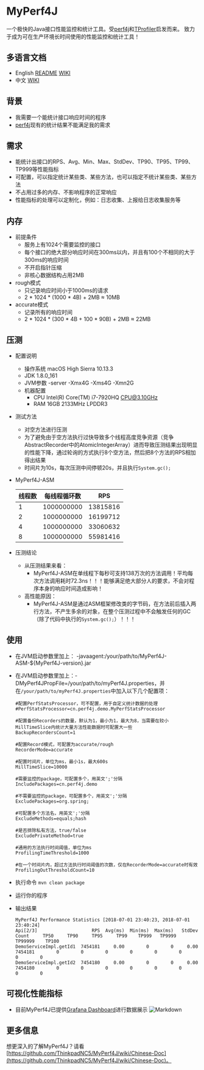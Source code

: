 # MyPerf4J
一个极快的Java接口性能监控和统计工具。受[perf4j](https://github.com/perf4j/perf4j)和[TProfiler](https://github.com/alibaba/TProfiler)启发而来。
致力于成为可在生产环境长时间使用的性能监控和统计工具！

## 多语言文档
* English [README](https://github.com/ThinkpadNC5/MyPerf4J/blob/develop/README.md) [WIKI](https://github.com/ThinkpadNC5/MyPerf4J/wiki/English-Doc)
* 中文  [WIKI](https://github.com/ThinkpadNC5/MyPerf4J/wiki/Chinese-Doc)

## 背景
* 我需要一个能统计接口响应时间的程序
* [perf4j](https://github.com/perf4j/perf4j)现有的统计结果不能满足我的需求

## 需求
* 能统计出接口的RPS、Avg、Min、Max、StdDev、TP90、TP95、TP99、TP999等性能指标
* 可配置，可以指定统计某些类、某些方法，也可以指定不统计某些类、某些方法
* 不占用过多的内存、不影响程序的正常响应
* 性能指标的处理可以定制化，例如：日志收集、上报给日志收集服务等

## 内存
* 前提条件
    - 服务上有1024个需要监控的接口
    - 每个接口的绝大部分响应时间在300ms以内，并且有100个不相同的大于300ms的响应时间
    - 不开启指针压缩
    - 非核心数据结构占用2MB
* rough模式
    - 只记录响应时间小于1000ms的请求
    - 2 * 1024 * (1000 * 4B) + 2MB ≈ 10MB
* accurate模式
    - 记录所有的响应时间
    - 2 * 1024 * (300 * 4B + 100 * 90B) + 2MB ≈ 22MB 

## 压测
* 配置说明
    - 操作系统 macOS High Sierra 10.13.3
    - JDK 1.8.0_161
    - JVM参数 -server -Xmx4G -Xms4G -Xmn2G
    - 机器配置 
        - CPU Intel(R) Core(TM) i7-7920HQ CPU@3.10GHz
        - RAM 16GB 2133MHz LPDDR3

* 测试方法
    - 对空方法进行压测 
    - 为了避免由于空方法执行过快导致多个线程高度竞争资源（竞争AbstractRecorder中的AtomicIntegerArray）进而导致压测结果出现明显的性能下降，通过轮询的方式执行8个空方法，然后把8个方法的RPS相加得出结果
    - 时间片为10s，每次压测中间停顿20s，并且执行`System.gc();`

* MyPerf4J-ASM
    
    | 线程数 | 每线程循环数| RPS |
    |-------|-----|------|
    |1|1000000000|13815816|
    |2|1000000000|16199712|
    |4|1000000000|33060632|
    |8|1000000000|55981416|

* 压测结论
    - 从压测结果来看：
        - MyPerf4J-ASM在单线程下每秒可支持138万次的方法调用！平均每次方法调用耗时72.3ns！！！能够满足绝大部分人的要求，不会对程序本身的响应时间造成影响！
    - 高性能原因：
        - MyPerf4J-ASM是通过ASM框架修改类的字节码，在方法前后插入两行方法，不产生多余的对象，在整个压测过程中不会触发任何的GC（除了代码中执行的`System.gc();`）！！！

## 使用
    
* 在JVM启动参数里加上： -javaagent:/your/path/to/MyPerf4J-ASM-${MyPerf4J-version}.jar

* 在JVM启动参数里加上：-DMyPerf4JPropFile=/your/path/to/myPerf4J.properties，并在`/your/path/to/myPerf4J.properties`中加入以下几个配置项：

    ```
    #配置PerfStatsProcessor，可不配置，用于自定义统计数据的处理
    #PerfStatsProcessor=cn.perf4j.demo.MyPerfStatsProcessor
    
    #配置备份Recorders的数量，默认为1，最小为1，最大为8，当需要在较小MillTimeSlice内统计大量方法性能数据时可配置大一些
    BackupRecordersCount=1
    
    #配置Record模式，可配置为accurate/rough
    RecorderMode=accurate
    
    #配置时间片，单位为ms，最小1s，最大600s
    MillTimeSlice=10000
    
    #需要监控的package，可配置多个，用英文';'分隔
    IncludePackages=cn.perf4j.demo
    
    #不需要监控的package，可配置多个，用英文';'分隔
    ExcludePackages=org.spring;
    
    #可配置多个方法名，用英文';'分隔
    ExcludeMethods=equals;hash
    
    #是否排除私有方法，true/false
    ExcludePrivateMethod=true
    
    #通用的方法执行时间阈值，单位为ms
    ProfilingTimeThreshold=1000
    
    #在一个时间片内，超过方法执行时间阈值的次数，仅在RecorderMode=accurate时有效
    ProfilingOutThresholdCount=10
    ```

* 执行命令 `mvn clean package`

* 运行你的程序

* 输出结果
    
    ```
    MyPerf4J Performance Statistics [2018-07-01 23:40:23, 2018-07-01 23:40:24]
    Api[2/3]                    RPS  Avg(ms)  Min(ms)  Max(ms)   StdDev     Count     TP50     TP90     TP95     TP99    TP999   TP9999  TP99999    TP100
    DemoServiceImpl.getId1  7454181     0.00        0        0     0.00   7454181        0        0        0        0        0        0        0        0
    DemoServiceImpl.getId2  7454180     0.00        0        0     0.00   7454180        0        0        0        0        0        0        0        0
    ```
    
    
## 可视化性能指标
* 目前MyPerf4J已提供[Grafana Dashboard](https://grafana.com/dashboards/6991)进行数据展示
![Markdown](https://raw.githubusercontent.com/ThinkpadNC5/Pictures/master/MyPerf4J-Grafana.jpeg)

## 更多信息
想更深入的了解MyPerf4J？请看[https://github.com/ThinkpadNC5/MyPerf4J/wiki/Chinese-Doc](https://github.com/ThinkpadNC5/MyPerf4J/wiki/Chinese-Doc)。
